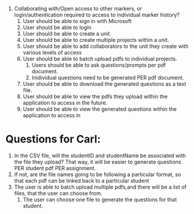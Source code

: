 1. Collaborating with/Open access to other markers, or login/authentication required to access to individual marker history?
   1. User should be able to sign in with Microsoft 
   2. User should be able to login
   3. User should be able to create a unit. 
   4. User should be able to create multiple projects within a unit.
   5. User should be able to add collaborators to the unit they create with various levels of access
   6. User should be able to batch upload pdfs to individual projects.
      1. Users should be able to ask questions/prompts per pdf document.
      2. Inidividual questions need to be generated PER pdf document. 
   7. User should be able to download the generated questions as a text file.
   8. User should be able to view the pdfs they upload within the application to access in the future.
   9. User should be able to view the generated questions within the application to access in 


# Questions for Carl: 
1. In the CSV file, will the studentID and studentName be associated with the file they upload? That way, it will be easier to generate questions PER student pdf PER assignment.
2. If not, are the file names going to be following a particular format, so that each pdf can be linked back to a particular student
3. The user is able to batch upload multiple pdfs,and there will be a list of files, that the user can choose from.
   1. The user can choose one file to generate the questions for that student. 